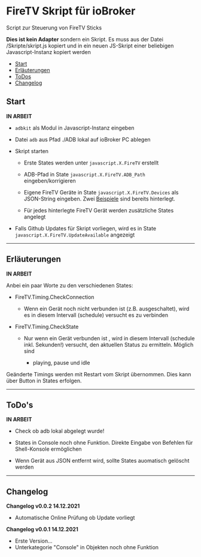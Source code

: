 # FireTV Skript für ioBroker

Script zur Steuerung von FireTV Sticks

**Dies ist kein Adapter** sondern ein Skript. Es muss aus der Datei /Skripte/skript.js kopiert und in ein neuen JS-Skript einer beliebigen Javascript-Instanz kopiert werden

* [Start](#start)
* [Erläuterungen](#erläuterungen)
* [ToDos](#todos)
* [Changelog](#changelog)

## Start

**IN ARBEIT**

* `adbkit` als Modul in Javascript-Instanz eingeben

* Datei `adb` aus Pfad ./ADB lokal auf ioBroker PC ablegen

* Skript starten
  
  * Erste States werden unter `javascript.X.FireTV` erstellt
  
  * ADB-Pfad in State `javascript.X.FireTV.ADB_Path` eingeben/korrigieren
  
  * Eigene FireTV Geräte in State `javascript.X.FireTV.Devices` als JSON-String eingeben. Zwei <u>Beispiele</u> sind bereits hinterlegt.
  
  * Für jedes hinterlegte FireTV Gerät werden zusätzliche States angelegt 

* Falls Github Updates für Skript vorliegen, wird es in State `javascript.X.FireTV.UpdateAvailable` angezeigt

---

## Erläuterungen

**IN ARBEIT**

Anbei ein paar Worte zu den verschiedenen States:

* FireTV.Timing.CheckConnection
  
  * Wenn ein Gerät noch nicht verbunden ist (z.B. ausgeschaltet), wird es in diesem Intervall (schedule) versucht es zu verbinden

* FireTV.Timing.CheckState
  
  * Nur wenn ein Gerät verbunden ist , wird in diesem Intervall (schedule inkl. Sekunden!) versucht, den aktuellen Status zu ermitteln. Möglich sind
    
    * playing, pause und idle

Geänderte Timings werden mit Restart vom Skript übernommen. Dies kann über Button in States erfolgen.

***

## ToDo's

**IN ARBEIT**

* Check ob adb lokal abgelegt wurde!

* States in Console noch ohne Funktion. Direkte Eingabe von Befehlen für Shell-Konsole ermöglichen

* Wenn Gerät aus JSON entfernt wird, sollte States auomatisch gelöscht werden

***

## Changelog

**Changelog v0.0.2 14.12.2021**

- Automatische Online Prüfung ob Update vorliegt
  

**Changelog v0.0.1 14.12.2021**

* Erste Version...
* Unterkategorie "Console" in Objekten noch ohne Funktion
